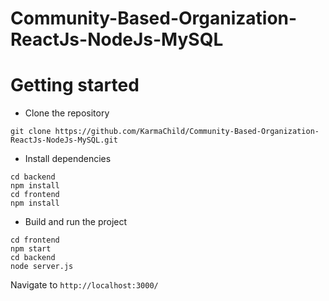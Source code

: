 # Community-Based-Organization-ReactJs-NodeJs-MySQL

# Getting started
- Clone the repository
```
git clone https://github.com/KarmaChild/Community-Based-Organization-ReactJs-NodeJs-MySQL.git
```
- Install dependencies
```
cd backend
npm install
cd frontend
npm install

``` 

- Build and run the project
```
cd frontend
npm start
cd backend
node server.js
```
Navigate to `http://localhost:3000/`

